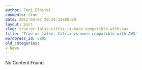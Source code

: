 ```yaml
---
author: Teri Elniski
comments: true
date: 2012-04-07 20:34:31+00:00
layout: post
slug: true-or-false-citrix-is-more-compatible-with-aws
title: 'True or false: Citrix is more compatible with AWS'
wordpress_id: 3895
old_categories:
- News
---
```


No Content Found
